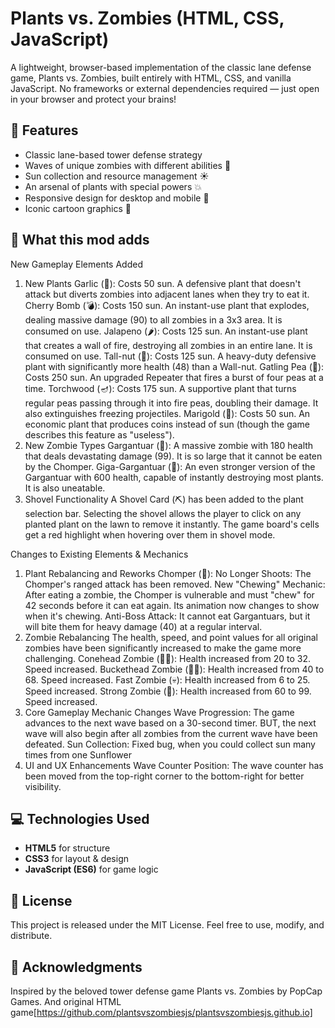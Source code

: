 # Plants vs. Zombies (HTML, CSS, JavaScript)

A lightweight, browser-based implementation of the classic lane defense game, Plants vs. Zombies, built entirely with HTML, CSS, and vanilla JavaScript. No frameworks or external dependencies required — just open in your browser and protect your brains\!

## 🌱 Features

  * Classic lane-based tower defense strategy
  * Waves of unique zombies with different abilities 🧟
  * Sun collection and resource management ☀️
  * An arsenal of plants with special powers 💥
  * Responsive design for desktop and mobile 📱
  * Iconic cartoon graphics 🎨

## 🏡 What this mod adds

New Gameplay Elements Added
1. New Plants
Garlic (🧄): Costs 50 sun. A defensive plant that doesn't attack but diverts zombies into adjacent lanes when they try to eat it.
Cherry Bomb (💣): Costs 150 sun. An instant-use plant that explodes, dealing massive damage (90) to all zombies in a 3x3 area. It is consumed on use.
Jalapeno (🌶️): Costs 125 sun. An instant-use plant that creates a wall of fire, destroying all zombies in an entire lane. It is consumed on use.
Tall-nut (🌰): Costs 125 sun. A heavy-duty defensive plant with significantly more health (48) than a Wall-nut.
Gatling Pea (🔫): Costs 250 sun. An upgraded Repeater that fires a burst of four peas at a time.
Torchwood (🪔): Costs 175 sun. A supportive plant that turns regular peas passing through it into fire peas, doubling their damage. It also extinguishes freezing projectiles.
Marigold (🌼): Costs 50 sun. An economic plant that produces coins instead of sun (though the game describes this feature as "useless").
2. New Zombie Types
Gargantuar (🗿): A massive zombie with 180 health that deals devastating damage (99). It is so large that it cannot be eaten by the Chomper.
Giga-Gargantuar (👺): An even stronger version of the Gargantuar with 600 health, capable of instantly destroying most plants. It is also uneatable.
3. Shovel Functionality
A Shovel Card (⛏️) has been added to the plant selection bar.
Selecting the shovel allows the player to click on any planted plant on the lawn to remove it instantly.
The game board's cells get a red highlight when hovering over them in shovel mode.

Changes to Existing Elements & Mechanics
1. Plant Rebalancing and Reworks
Chomper (🌿):
No Longer Shoots: The Chomper's ranged attack has been removed.
New "Chewing" Mechanic: After eating a zombie, the Chomper is vulnerable and must "chew" for 42 seconds before it can eat again. Its animation now changes to show when it's chewing.
Anti-Boss Attack: It cannot eat Gargantuars, but it will bite them for heavy damage (40) at a regular interval.
2. Zombie Rebalancing
The health, speed, and point values for all original zombies have been significantly increased to make the game more challenging.
Conehead Zombie (🧟‍♂️): Health increased from 20 to 32. Speed increased.
Buckethead Zombie (🧟‍♀️): Health increased from 40 to 68. Speed increased.
Fast Zombie (💀): Health increased from 6 to 25. Speed increased.
Strong Zombie (👹): Health increased from 60 to 99. Speed increased.
3. Core Gameplay Mechanic Changes
Wave Progression: The game advances to the next wave based on a 30-second timer. BUT, the next wave will also begin after all zombies from the current wave have been defeated.
Sun Collection: Fixed bug, when you could collect sun many times from one Sunflower
4. UI and UX Enhancements
Wave Counter Position: The wave counter has been moved from the top-right corner to the bottom-right for better visibility.

## 💻 Technologies Used

  * **HTML5** for structure
  * **CSS3** for layout & design
  * **JavaScript (ES6)** for game logic

## 📄 License

This project is released under the MIT License. Feel free to use, modify, and distribute.

## 🙏 Acknowledgments

Inspired by the beloved tower defense game Plants vs. Zombies by PopCap Games.
And original HTML game[https://github.com/plantsvszombiesjs/plantsvszombiesjs.github.io]
